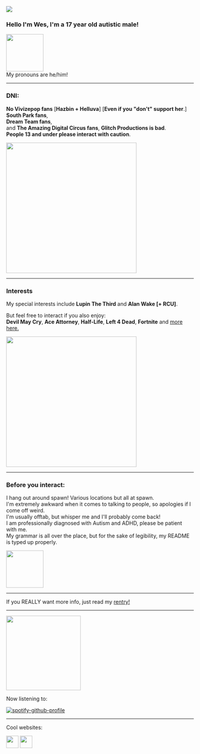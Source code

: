 <!-- nooo... don't look at my raw code >___< -->
<!-- genuinely this is just the madwork of man who usually only uses markdown while attempting html .... -->

<img src="https://komarev.com/ghpvc/?username=cometecti&color=657cc2&style=plastic&label=View+Count!"/>

### Hello I'm Wes, I'm a 17 year old autistic male!
<img src="https://files.catbox.moe/md4daa.gif" height="100"/></a>
</br>My pronouns are he/him!

------------------------------------------------------------------------------------------------------------------------------------

### DNI:
**No Vivizepop fans** [**Hazbin + Helluva**] [**Even if you "don't" support her**.]
</br>**South Park fans**,
</br>**Dream Team fans**,
</br>and **The Amazing Digital Circus fans**, **Glitch Productions is bad**.
</br> **People 13 and under please interact with caution**.

<img src="https://media1.tenor.com/m/MkOdKsMuQ-0AAAAC/zenigata-handcuffs.gif" height="350"/>

------------------------------------------------------------------
### Interests
My special interests include **Lupin The Third** and **Alan Wake [+ RCU]**.

But feel free to interact if you also enjoy:
</br> **Devil May Cry**, **Ace Attorney**, **Half-Life**, **Left 4 Dead**, **Fortnite** and <a href="https://rentry.co/lupin-zero">more here.</a>

<img src="https://media1.tenor.com/m/AKcBCSlocn0AAAAC/lupin-jumpscare.gif" height="350"/>

------------------------------------------------------------------
### Before you interact:

I hang out around spawn! Various locations but all at spawn.
</br> I'm extremely awkward when it comes to talking to people, so apologies if I come off weird.
</br>I'm usually offtab, but whisper me and I'll probably come back!
</br>I am professionally diagnosed with Autism and ADHD, please be patient with me.
</br> My grammar is all over the place, but for the sake of legibility, my README is typed up properly.

<img src="https://files.catbox.moe/se72is.gif" height="100"/>


------------------------------------------------------------------

If you REALLY want more info, just read my <a href="https://rentry.co/nightsprings">rentry!</a>

------------------------------------------------------------------

 <img src="https://files.catbox.moe/4blg5v.png" height="200"/>

Now listening to:

[![spotify-github-profile](https://spotify-github-profile.vercel.app/api/view?uid=lnsqq008qgesjwmrw5ezq1c5b&cover_image=true&theme=natemoo-re&show_offline=false&background_color=121212&interchange=false&bar_color=53b14f&bar_color_cover=false)](https://github.com/kittinan/spotify-github-profile)

------------------------------------------------------------------

Cool websites:

<a href="https://smokepowered.com"><img src="http://smokepowered.com/smoke.gif" height="33"/></a> 
<a href="https://epicblazed.com"><img src="http://smokepowered.com/EpicBlazedButton.png" height="33"/></a>
